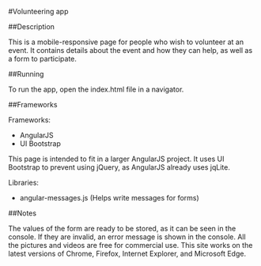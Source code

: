 #Volunteering app

##Description

This is a mobile-responsive page for people who wish to volunteer at an event. It contains details about the event and how they can help, as well as a form to participate.

##Running

To run the app, open the index.html file in a navigator.

##Frameworks

Frameworks:
- AngularJS
- UI Bootstrap

This page is intended to fit in a larger AngularJS project. It uses UI Bootstrap to prevent using jQuery, as AngularJS already uses jqLite. 

Libraries:
- angular-messages.js (Helps write messages for forms)

##Notes

The values of the form are ready to be stored, as it can be seen in the console. If they are invalid, an error message is shown in the console.
All the pictures and videos are free for commercial use.
This site works on the latest versions of Chrome, Firefox, Internet Explorer, and Microsoft Edge.